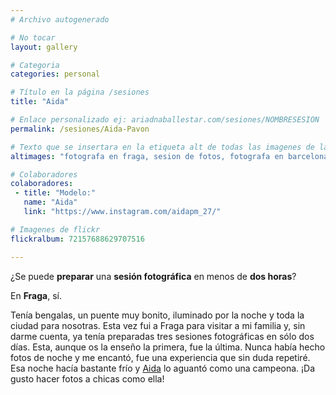 ```yaml
---
# Archivo autogenerado

# No tocar
layout: gallery

# Categoria
categories: personal

# Título en la página /sesiones
title: "Aida"

# Enlace personalizado ej: ariadnaballestar.com/sesiones/NOMBRESESION
permalink: /sesiones/Aida-Pavon

# Texto que se insertara en la etiqueta alt de todas las imagenes de la sesión
altimages: "fotografa en fraga, sesion de fotos, fotografa en barcelona, fotografia nocturna, fotografa de moda"

# Colaboradores
colaboradores:
 - title: "Modelo:"
   name: "Aida"
   link: "https://www.instagram.com/aidapm_27/"

# Imagenes de flickr
flickralbum: 72157688629707516

---
```

¿Se puede **preparar** una **sesión fotográfica** en menos de **dos horas**?

En **Fraga**, sí.

Tenía bengalas, un puente muy bonito, iluminado por la noche y toda la ciudad para nosotras. Esta vez fui a Fraga para visitar a mi familia y, sin darme cuenta, ya tenía preparadas tres sesiones fotográficas en sólo dos días. Esta, aunque os la enseño la primera, fue la última. Nunca había hecho fotos de noche y me encantó, fue una experiencia que sin duda repetiré. Esa noche hacía bastante frío y [Aida](https://www.instagram.com/aidapm_27/) lo aguantó como una campeona. ¡Da gusto hacer fotos a chicas como ella!
